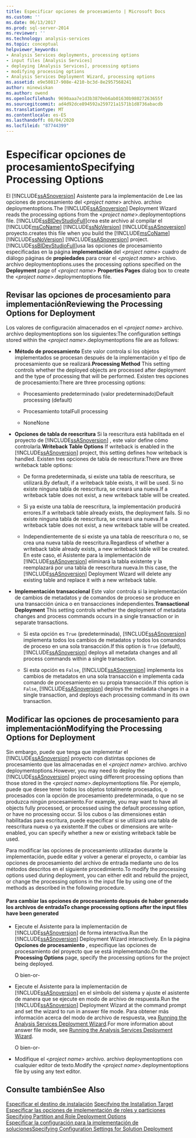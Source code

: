 ```yaml
---
title: Especificar opciones de procesamiento | Microsoft Docs
ms.custom: ''
ms.date: 06/13/2017
ms.prod: sql-server-2014
ms.reviewer: ''
ms.technology: analysis-services
ms.topic: conceptual
helpviewer_keywords:
- Analysis Services deployments, processing options
- input files [Analysis Services]
- deploying [Analysis Services], processing options
- modifying processing options
- Analysis Services Deployment Wizard, processing options
ms.assetid: e9e50817-908e-4210-bc3d-8e2957568241
author: minewiskan
ms.author: owend
ms.openlocfilehash: 9690aaa7e1d3b3870eb6ab01630b98027263655f
ms.sourcegitcommit: ad4d92dce894592a259721a1571b1d8736abacdb
ms.translationtype: MT
ms.contentlocale: es-ES
ms.lasthandoff: 08/04/2020
ms.locfileid: "87744399"
---
```

# <a name="specifying-processing-options"></a><span data-ttu-id="d27e7-102">Especificar opciones de procesamiento</span><span class="sxs-lookup"><span data-stu-id="d27e7-102">Specifying Processing Options</span></span>
  <span data-ttu-id="d27e7-103">El [!INCLUDE[ssASnoversion](../../includes/ssasnoversion-md.md)] Asistente para la implementación de Lee las opciones de procesamiento del \<*project name*> archivo. archivo deploymentoptions.</span><span class="sxs-lookup"><span data-stu-id="d27e7-103">The [!INCLUDE[ssASnoversion](../../includes/ssasnoversion-md.md)] Deployment Wizard reads the processing options from the \<*project name*>.deploymentoptions file.</span></span> [!INCLUDE[ssBIDevStudioFull](../../includes/ssbidevstudiofull-md.md)]<span data-ttu-id="d27e7-104">crea este archivo al compilar el [!INCLUDE[msCoName](../../includes/msconame-md.md)] [!INCLUDE[ssNoVersion](../../includes/ssnoversion-md.md)] [!INCLUDE[ssASnoversion](../../includes/ssasnoversion-md.md)] proyecto.</span><span class="sxs-lookup"><span data-stu-id="d27e7-104">creates this file when you build the [!INCLUDE[msCoName](../../includes/msconame-md.md)] [!INCLUDE[ssNoVersion](../../includes/ssnoversion-md.md)] [!INCLUDE[ssASnoversion](../../includes/ssasnoversion-md.md)] project.</span></span> [!INCLUDE[ssBIDevStudioFull](../../includes/ssbidevstudiofull-md.md)]<span data-ttu-id="d27e7-105">usa las opciones de procesamiento especificadas en la página **implementación** del *\<project name>* cuadro de diálogo páginas de **propiedades** para crear el \<*project name*> archivo. archivo deploymentoptions.</span><span class="sxs-lookup"><span data-stu-id="d27e7-105">uses the processing options specified on the **Deployment** page of *\<project name>* **Properties Pages** dialog box to create the \<*project name*>.deploymentoptions file.</span></span>  
  
## <a name="reviewing-the-processing-options-for-deployment"></a><span data-ttu-id="d27e7-106">Revisar las opciones de procesamiento para implementación</span><span class="sxs-lookup"><span data-stu-id="d27e7-106">Reviewing the Processing Options for Deployment</span></span>  
 <span data-ttu-id="d27e7-107">Los valores de configuración almacenados en el \<*project name*> archivo. archivo deploymentoptions son los siguientes:</span><span class="sxs-lookup"><span data-stu-id="d27e7-107">The configuration settings stored within the \<*project name*>.deploymentoptions file are as follows:</span></span>  
  
-   <span data-ttu-id="d27e7-108">**Método de procesamiento** Este valor controla si los objetos implementados se procesan después de la implementación y el tipo de procesamiento que se realizará.</span><span class="sxs-lookup"><span data-stu-id="d27e7-108">**Processing Method** This setting controls whether the deployed objects are processed after deployment and the type of processing that will be performed.</span></span> <span data-ttu-id="d27e7-109">Existen tres opciones de procesamiento:</span><span class="sxs-lookup"><span data-stu-id="d27e7-109">There are three processing options:</span></span>  
  
    -   <span data-ttu-id="d27e7-110">Procesamiento predeterminado (valor predeterminado)</span><span class="sxs-lookup"><span data-stu-id="d27e7-110">Default processing (default)</span></span>  
  
    -   <span data-ttu-id="d27e7-111">Procesamiento total</span><span class="sxs-lookup"><span data-stu-id="d27e7-111">Full processing</span></span>  
  
    -   <span data-ttu-id="d27e7-112">None</span><span class="sxs-lookup"><span data-stu-id="d27e7-112">None</span></span>  
  
-   <span data-ttu-id="d27e7-113">**Opciones de tabla de reescritura** Si la reescritura está habilitada en el proyecto de [!INCLUDE[ssASnoversion](../../includes/ssasnoversion-md.md)] , este valor define cómo controlarla.</span><span class="sxs-lookup"><span data-stu-id="d27e7-113">**Writeback Table Options** If writeback is enabled in the [!INCLUDE[ssASnoversion](../../includes/ssasnoversion-md.md)] project, this setting defines how writeback is handled.</span></span> <span data-ttu-id="d27e7-114">Existen tres opciones de tabla de reescritura:</span><span class="sxs-lookup"><span data-stu-id="d27e7-114">There are three writeback table options:</span></span>  
  
    -   <span data-ttu-id="d27e7-115">De forma predeterminada, si existe una tabla de reescritura, se utilizará.</span><span class="sxs-lookup"><span data-stu-id="d27e7-115">By default, if a writeback table exists, it will be used.</span></span> <span data-ttu-id="d27e7-116">Si no existe ninguna tabla de reescritura, se creará una nueva.</span><span class="sxs-lookup"><span data-stu-id="d27e7-116">If a writeback table does not exist, a new writeback table will be created.</span></span>  
  
    -   <span data-ttu-id="d27e7-117">Si ya existe una tabla de reescritura, la implementación producirá errores.</span><span class="sxs-lookup"><span data-stu-id="d27e7-117">If a writeback table already exists, the deployment fails.</span></span> <span data-ttu-id="d27e7-118">Si no existe ninguna tabla de reescritura, se creará una nueva.</span><span class="sxs-lookup"><span data-stu-id="d27e7-118">If a writeback table does not exist, a new writeback table will be created.</span></span>  
  
    -   <span data-ttu-id="d27e7-119">Independientemente de si existe ya una tabla de reescritura o no, se crea una nueva tabla de reescritura.</span><span class="sxs-lookup"><span data-stu-id="d27e7-119">Regardless of whether a writeback table already exists, a new writeback table will be created.</span></span> <span data-ttu-id="d27e7-120">En este caso, el Asistente para la implementación de [!INCLUDE[ssASnoversion](../../includes/ssasnoversion-md.md)] eliminará la tabla existente y la reemplazará por una tabla de reescritura nueva.</span><span class="sxs-lookup"><span data-stu-id="d27e7-120">In this case, the [!INCLUDE[ssASnoversion](../../includes/ssasnoversion-md.md)] Deployment Wizard will delete any existing table and replace it with a new writeback table.</span></span>  
  
-   <span data-ttu-id="d27e7-121">**Implementación transaccional** Este valor controla si la implementación de cambios de metadatos y de comandos de proceso se produce en una transacción única o en transacciones independientes.</span><span class="sxs-lookup"><span data-stu-id="d27e7-121">**Transactional Deployment** This setting controls whether the deployment of metadata changes and process commands occurs in a single transaction or in separate transactions.</span></span>  
  
    -   <span data-ttu-id="d27e7-122">Si esta opción es `True` (predeterminada), [!INCLUDE[ssASnoversion](../../includes/ssasnoversion-md.md)] implementa todos los cambios de metadatos y todos los comandos de proceso en una sola transacción.</span><span class="sxs-lookup"><span data-stu-id="d27e7-122">If this option is `True` (default), [!INCLUDE[ssASnoversion](../../includes/ssasnoversion-md.md)] deploys all metadata changes and all process commands within a single transaction.</span></span>  
  
    -   <span data-ttu-id="d27e7-123">Si esta opción es `False`, [!INCLUDE[ssASnoversion](../../includes/ssasnoversion-md.md)] implementa los cambios de metadatos en una sola transacción e implementa cada comando de procesamiento en su propia transacción.</span><span class="sxs-lookup"><span data-stu-id="d27e7-123">If this option is `False`, [!INCLUDE[ssASnoversion](../../includes/ssasnoversion-md.md)] deploys the metadata changes in a single transaction, and deploys each processing command in its own transaction.</span></span>  
  
## <a name="modifying-the-processing-options-for-deployment"></a><span data-ttu-id="d27e7-124">Modificar las opciones de procesamiento para implementación</span><span class="sxs-lookup"><span data-stu-id="d27e7-124">Modifying the Processing Options for Deployment</span></span>  
 <span data-ttu-id="d27e7-125">Sin embargo, puede que tenga que implementar el [!INCLUDE[ssASnoversion](../../includes/ssasnoversion-md.md)] proyecto con distintas opciones de procesamiento que las almacenadas en el \<*project name*> archivo. archivo deploymentoptions.</span><span class="sxs-lookup"><span data-stu-id="d27e7-125">However, you may need to deploy the [!INCLUDE[ssASnoversion](../../includes/ssasnoversion-md.md)] project using different processing options than those stored in the \<*project name*>.deploymentoptions file.</span></span> <span data-ttu-id="d27e7-126">Por ejemplo, puede que desee tener todos los objetos totalmente procesados, o procesados con la opción de procesamiento predeterminada, o que no se produzca ningún procesamiento.</span><span class="sxs-lookup"><span data-stu-id="d27e7-126">For example, you may want to have all objects fully processed, or processed using the default processing option, or have no processing occur.</span></span> <span data-ttu-id="d27e7-127">Si los cubos o las dimensiones están habilitadas para escritura, puede especificar si se utilizará una tabla de reescritura nueva o ya existente.</span><span class="sxs-lookup"><span data-stu-id="d27e7-127">If the cubes or dimensions are write-enabled, you can specify whether a new or existing writeback table be used.</span></span>  
  
 <span data-ttu-id="d27e7-128">Para modificar las opciones de procesamiento utilizadas durante la implementación, puede editar y volver a generar el proyecto, o cambiar las opciones de procesamiento del archivo de entrada mediante uno de los métodos descritos en el siguiente procedimiento.</span><span class="sxs-lookup"><span data-stu-id="d27e7-128">To modify the processing options used during deployment, you can either edit and rebuild the project, or change the processing options in the input file by using one of the methods as described in the following procedure.</span></span>  
  
#### <a name="to-change-processing-options-after-the-input-files-have-been-generated"></a><span data-ttu-id="d27e7-129">Para cambiar las opciones de procesamiento después de haber generado los archivos de entrada</span><span class="sxs-lookup"><span data-stu-id="d27e7-129">To change processing options after the input files have been generated</span></span>  
  
-   <span data-ttu-id="d27e7-130">Ejecute el Asistente para la implementación de [!INCLUDE[ssASnoversion](../../includes/ssasnoversion-md.md)] de forma interactiva.</span><span class="sxs-lookup"><span data-stu-id="d27e7-130">Run the [!INCLUDE[ssASnoversion](../../includes/ssasnoversion-md.md)] Deployment Wizard interactively.</span></span> <span data-ttu-id="d27e7-131">En la página **Opciones de procesamiento** , especifique las opciones de procesamiento del proyecto que se está implementando.</span><span class="sxs-lookup"><span data-stu-id="d27e7-131">On the **Processing Options** page, specify the processing options for the project being deployed.</span></span>  
  
     <span data-ttu-id="d27e7-132">O bien</span><span class="sxs-lookup"><span data-stu-id="d27e7-132">-or-</span></span>  
  
-   <span data-ttu-id="d27e7-133">Ejecute el Asistente para la implementación de [!INCLUDE[ssASnoversion](../../includes/ssasnoversion-md.md)] en el símbolo del sistema y ajuste el asistente de manera que se ejecute en modo de archivo de respuesta.</span><span class="sxs-lookup"><span data-stu-id="d27e7-133">Run the [!INCLUDE[ssASnoversion](../../includes/ssasnoversion-md.md)] Deployment Wizard at the command prompt and set the wizard to run in answer file mode.</span></span> <span data-ttu-id="d27e7-134">Para obtener más información acerca del modo de archivo de respuesta, vea [Running the Analysis Services Deployment Wizard](running-the-analysis-services-deployment-wizard.md).</span><span class="sxs-lookup"><span data-stu-id="d27e7-134">For more information about answer file mode, see [Running the Analysis Services Deployment Wizard](running-the-analysis-services-deployment-wizard.md).</span></span>  
  
     <span data-ttu-id="d27e7-135">O bien</span><span class="sxs-lookup"><span data-stu-id="d27e7-135">-or-</span></span>  
  
-   <span data-ttu-id="d27e7-136">Modifique el \<*project name*> archivo. archivo deploymentoptions con cualquier editor de texto.</span><span class="sxs-lookup"><span data-stu-id="d27e7-136">Modify the \<*project name*>.deploymentoptions file by using any text editor.</span></span>  
  
## <a name="see-also"></a><span data-ttu-id="d27e7-137">Consulte también</span><span class="sxs-lookup"><span data-stu-id="d27e7-137">See Also</span></span>  
 <span data-ttu-id="d27e7-138">[Especificar el destino de instalación](deployment-script-files-specifying-the-installation-target.md) </span><span class="sxs-lookup"><span data-stu-id="d27e7-138">[Specifying the Installation Target](deployment-script-files-specifying-the-installation-target.md) </span></span>  
 <span data-ttu-id="d27e7-139">[Especificar las opciones de implementación de roles y particiones](deployment-script-files-partition-and-role-deployment-options.md) </span><span class="sxs-lookup"><span data-stu-id="d27e7-139">[Specifying Partition and Role Deployment Options](deployment-script-files-partition-and-role-deployment-options.md) </span></span>  
 [<span data-ttu-id="d27e7-140">Especificar la configuración para la implementación de soluciones</span><span class="sxs-lookup"><span data-stu-id="d27e7-140">Specifying Configuration Settings for Solution Deployment</span></span>](deployment-script-files-solution-deployment-config-settings.md)  
  
  
